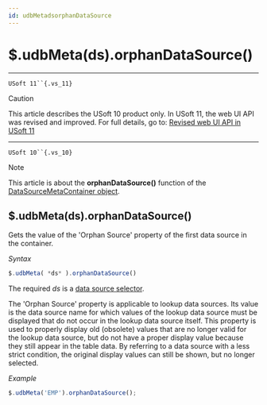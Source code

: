 ```yaml
---
id: udbMetadsorphanDataSource
---
```


# $.udbMeta(ds).orphanDataSource()



----

`USoft 11``{.vs_11}`

> [!CAUTION]
> This article describes the USoft 10 product only.
> In USoft 11, the web UI API was revised and improved. For full details, go to:
> [Revised web UI API in USoft 11](/docs/Web%20and%20app%20UIs/UDB%20udb/Revised%20web%20UI%20API%20in%20USoft%2011.md)

----

`USoft 10``{.vs_10}`

> [!NOTE]
> This article is about the **orphanDataSource()** function of the [DataSourceMetaContainer object](/docs/Web%20and%20app%20UIs/UDB%20DataSourceMetaContainer).

## **$.udbMeta(ds).orphanDataSource()**

Gets the value of the 'Orphan Source' property of the first data source in the container.

*Syntax*

```js
$.udbMeta( *ds* ).orphanDataSource()
```

The required *ds* is a [data source selector](/docs/Web%20and%20app%20UIs/UDB%20DataSourceMetaContainer/UDB%20DataSourceMetaContainer%20object.md).

The 'Orphan Source' property is applicable to lookup data sources. Its value is the data source name for which values of the lookup data source must be displayed that do not occur in the lookup data source itself. This property is used to properly display old (obsolete) values that are no longer valid for the lookup data source, but do not have a proper display value because they still appear in the table data. By referring to a data source with a less strict condition, the original display values can still be shown, but no longer selected.

*Example*

```js
$.udbMeta('EMP').orphanDataSource();
```

 
